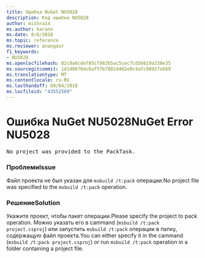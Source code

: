 ```yaml
---
title: Ошибка NuGet NU5028
description: Код ошибки NU5028
author: mishra14
ms.author: karann
ms.date: 8/8/2018
ms.topic: reference
ms.reviewer: anangaur
f1_keywords:
- NU5028
ms.openlocfilehash: 82c0a6cdef85cf982b5ac5cec7cd56619a338e35
ms.sourcegitcommit: 1d1406764c6af5fb7801d462e0c4afc9092fa569
ms.translationtype: MT
ms.contentlocale: ru-RU
ms.lasthandoff: 09/04/2018
ms.locfileid: "43551569"
---
```

# <a name="nuget-error-nu5028"></a><span data-ttu-id="24677-103">Ошибка NuGet NU5028</span><span class="sxs-lookup"><span data-stu-id="24677-103">NuGet Error NU5028</span></span>
<pre>No project was provided to the PackTask.</pre>

### <a name="issue"></a><span data-ttu-id="24677-104">Проблеми</span><span class="sxs-lookup"><span data-stu-id="24677-104">Issue</span></span>

<span data-ttu-id="24677-105">Файл проекта не был указан для `msbuild /t:pack` операции.</span><span class="sxs-lookup"><span data-stu-id="24677-105">No project file was specified to the `msbuild /t:pack` operation.</span></span>


### <a name="solution"></a><span data-ttu-id="24677-106">Решение</span><span class="sxs-lookup"><span data-stu-id="24677-106">Solution</span></span>

<span data-ttu-id="24677-107">Укажите проект, чтобы пакет операции.</span><span class="sxs-lookup"><span data-stu-id="24677-107">Please specify the project to pack operation.</span></span>  <span data-ttu-id="24677-108">Можно указать его в cammand (`msbuild /t:pack project.csproj`) или запустить `msbuild /t:pack` операции в папку, содержащую файл проекта.</span><span class="sxs-lookup"><span data-stu-id="24677-108">You can either specify it in the cammand (`msbuild /t:pack project.csproj`) or run `msbuild /t:pack` operation in a folder containing a project file.</span></span>

